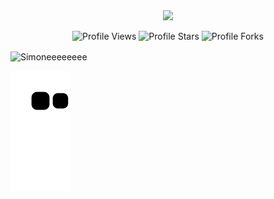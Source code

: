 <div id="header" align="center">
  <img src="https://media.discordapp.net/attachments/561607341607223317/985478703003869214/unknown-removebg-preview.png" width="100"/>
</div>
<p align="center">
<img src="https://komarev.com/ghpvc/?username=Simoneeeeeeee&label=Profile%20Views&color=ff8000&style=flat&label=Profile-Views" alt="Profile Views">

<img src="https://img.shields.io/badge/dynamic/json?&label=Profile-Stars&color=ff8000&style=flat&style=for-the-badge&query=%24.stars&url=https://api.github-star-counter.workers.dev/user/Simoneeeeeeee" alt="Profile Stars">

<img src="https://img.shields.io/badge/dynamic/json?&label=Profile-Forks&color=ff8000&style=flat&style=for-the-badge&query=%24.forks&url=https://api.github-star-counter.workers.dev/user/Simoneeeeeeee" alt="Profile Forks">
  
</a><img align="center" src="https://github-readme-stats.vercel.app/api/top-langs?username=Simoneeeeeeee&count_private=true&hide=procfile&theme=dark&border_color=000000&cache_seconds=1800&layout=compact&langs_count=10&custom_title=Most Used Coding Languages" alt="Simoneeeeeeee" /> </p>

</p>
<a href="https://discord.gg/casadev" target="_blank"><img src="https://github.com/rafaballerini/rafaballerini/blob/output/github-contribution-grid-snake.svg" alt="sneke"></a>
